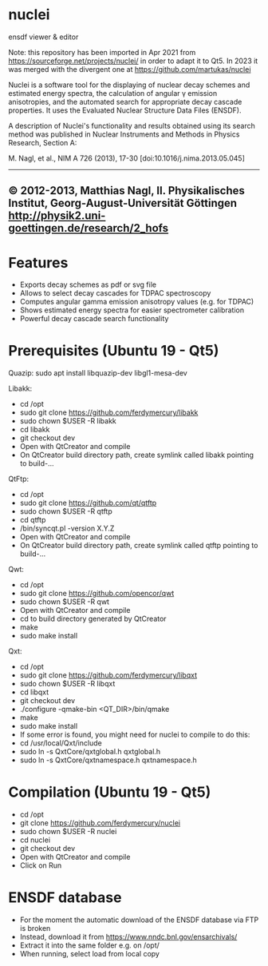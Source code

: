 # nuclei
ensdf viewer &amp; editor

Note: this repository has been imported in Apr 2021 from https://sourceforge.net/projects/nuclei/ in order to adapt it to Qt5. In 2023 it was merged with the divergent one at https://github.com/martukas/nuclei

Nuclei is a software tool for the displaying of nuclear decay schemes and estimated energy spectra, the calculation of angular γ emission anisotropies, and the automated search for appropriate decay cascade properties. It uses the Evaluated Nuclear Structure Data Files (ENSDF).

A description of Nuclei's functionality and results obtained using its search method was published in Nuclear Instruments and Methods in Physics Research, Section A:

M. Nagl, et al., NIM A 726 (2013), 17-30
[doi:10.1016/j.nima.2013.05.045]

-------------------------
© 2012-2013, Matthias Nagl, II. Physikalisches Institut, Georg-August-Universität Göttingen
http://physik2.uni-goettingen.de/research/2_hofs
-------------------------

# Features

- Exports decay schemes as pdf or svg file
- Allows to select decay cascades for TDPAC spectroscopy
- Computes angular gamma emission anisotropy values (e.g. for TDPAC)
- Shows estimated energy spectra for easier spectrometer calibration
- Powerful decay cascade search functionality

# Prerequisites (Ubuntu 19 - Qt5)

Quazip:
sudo apt install libquazip-dev libgl1-mesa-dev

Libakk:

- cd /opt
- sudo git clone https://github.com/ferdymercury/libakk
- sudo chown $USER -R libakk
- cd libakk
- git checkout dev
- Open with QtCreator and compile
- On QtCreator build directory path, create symlink called libakk pointing to build-...

QtFtp:

- cd /opt
- sudo git clone https://github.com/qt/qtftp
- sudo chown $USER -R qtftp
- cd qtftp
- <QTDIR>/bin/syncqt.pl -version X.Y.Z
- Open with QtCreator and compile
- On QtCreator build directory path, create symlink called qtftp pointing to build-...

Qwt:
- cd /opt
- sudo git clone https://github.com/opencor/qwt
- sudo chown $USER -R qwt
- Open with QtCreator and compile
- cd to build directory generated by QtCreator
- make
- sudo make install

Qxt:
- cd /opt
- sudo git clone https://github.com/ferdymercury/libqxt
- sudo chown $USER -R libqxt
- cd libqxt
- git checkout dev
- ./configure -qmake-bin <QT_DIR>/bin/qmake
- make
- sudo make install
- If some error is found, you might need for nuclei to compile to do this:
- cd /usr/local/Qxt/include
- sudo ln -s QxtCore/qxtglobal.h qxtglobal.h
- sudo ln -s QxtCore/qxtnamespace.h qxtnamespace.h

# Compilation (Ubuntu 19 - Qt5)

- cd /opt
- git clone https://github.com/ferdymercury/nuclei
- sudo chown $USER -R nuclei
- cd nuclei
- git checkout dev
- Open with QtCreator and compile
- Click on Run

# ENSDF database
- For the moment the automatic download of the ENSDF database via FTP is broken
- Instead, download it from https://www.nndc.bnl.gov/ensarchivals/
- Extract it into the same folder e.g. on /opt/
- When running, select load from local copy
